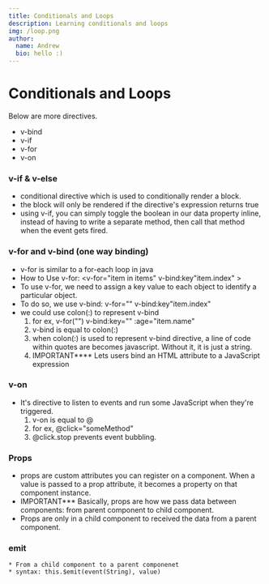 ```yaml
---
title: Conditionals and Loops
description: Learning conditionals and loops
img: /loop.png
author:
  name: Andrew
  bio: hello :)
---
```


# Conditionals and Loops

Below are more directives.
* v-bind 
* v-if
* v-for
* v-on


### v-if & v-else
* conditional directive which is used to conditionally render a block.
* the block will only be rendered if the directive's expression returns true
* using v-if, you can simply toggle the boolean in our data property inline, instead of having to write a separate method, then call that method when the event gets fired.

### v-for and v-bind (one way binding)
* v-for is similar to a for-each loop in java
* How to Use v-for: <v-for="item in items" v-bind:key"item.index" >
* To use v-for, we need to assign a key value to each object to identify a particular object.
* To do so, we use v-bind: v-for="" v-bind:key"item.index"
* we could use colon(:) to represent v-bind
  1. for ex, v-for("") v-bind:key="" :age="item.name"
  2. v-bind is equal to colon(:)
  3. when colon(:) is used to represent v-bind directive, a line of code within
     quotes are becomes javascript. Without it, it is just a string.
  4. IMPORTANT**** Lets users bind an HTML attribute to a JavaScript expression

### v-on
* It's directive to listen to events and run some JavaScript when they're triggered.
  1. v-on is equal to @
  2. for ex, @click="someMethod"
  3. @click.stop prevents event bubbling.
  

### Props
* props are custom attributes you can register on a component. When a value is passed
  to a prop attribute, it becomes a property on that component instance.
* IMPORTANT*** Basically, props are how we pass data between components: from parent component
  to child component.
* Props are only in a child component to received the data from a parent component.

### emit
    * From a child component to a parent componenet
    * syntax: this.$emit(event(String), value)
